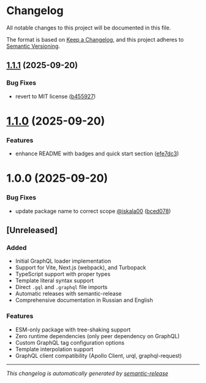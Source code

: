 # Changelog

All notable changes to this project will be documented in this file.

The format is based on [Keep a Changelog](https://keepachangelog.com/en/1.0.0/),
and this project adheres to [Semantic Versioning](https://semver.org/spec/v2.0.0.html).

## [1.1.1](https://github.com/iskala00/graphql-react/compare/v1.1.0...v1.1.1) (2025-09-20)


### Bug Fixes

* revert to MIT license ([b455927](https://github.com/iskala00/graphql-react/commit/b4559272577253dd2c1ad4b749d66ab1ea93996b))

# [1.1.0](https://github.com/iskala00/graphql-react/compare/v1.0.0...v1.1.0) (2025-09-20)


### Features

* enhance README with badges and quick start section ([efe7dc3](https://github.com/iskala00/graphql-react/commit/efe7dc38161490d2e13b625924c25451ec178800))

# 1.0.0 (2025-09-20)


### Bug Fixes

* update package name to correct scope [@iskala00](https://github.com/iskala00) ([bced078](https://github.com/iskala00/graphql-react/commit/bced078279f75bb364f82aedf4ad7ded1c983d2a))

## [Unreleased]

### Added
- Initial GraphQL loader implementation
- Support for Vite, Next.js (webpack), and Turbopack
- TypeScript support with proper types
- Template literal syntax support
- Direct `.gql` and `.graphql` file imports
- Automatic releases with semantic-release
- Comprehensive documentation in Russian and English

### Features
- ESM-only package with tree-shaking support
- Zero runtime dependencies (only peer dependency on GraphQL)
- Custom GraphQL tag configuration options
- Template interpolation support
- GraphQL client compatibility (Apollo Client, urql, graphql-request)

---

*This changelog is automatically generated by [semantic-release](https://semantic-release.gitbook.io/)*
